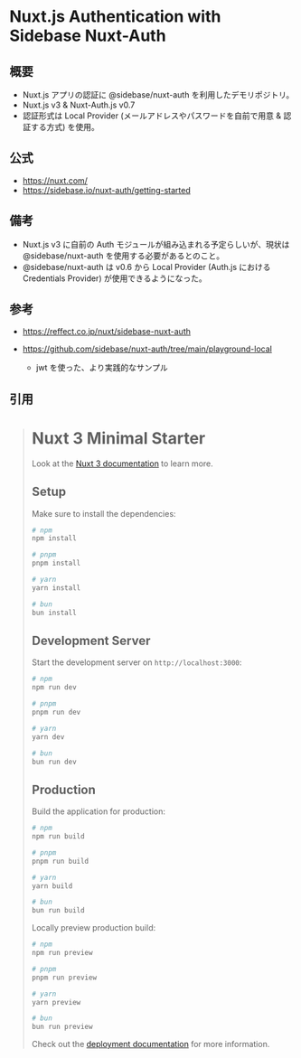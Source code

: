 # Nuxt.js Authentication with Sidebase Nuxt-Auth

## 概要

- Nuxt.js アプリの認証に @sidebase/nuxt-auth を利用したデモリポジトリ。
- Nuxt.js v3 & Nuxt-Auth.js v0.7
- 認証形式は Local Provider (メールアドレスやパスワードを自前で用意 & 認証する方式) を使用。

## 公式

- https://nuxt.com/
- https://sidebase.io/nuxt-auth/getting-started

## 備考

- Nuxt.js v3 に自前の Auth モジュールが組み込まれる予定らしいが、現状は @sidebase/nuxt-auth を使用する必要があるとのこと。
- @sidebase/nuxt-auth は v0.6 から Local Provider (Auth.js における Credentials Provider) が使用できるようになった。

## 参考

- https://reffect.co.jp/nuxt/sidebase-nuxt-auth
- https://github.com/sidebase/nuxt-auth/tree/main/playground-local
  
  - jwt を使った、より実践的なサンプル

## 引用

> # Nuxt 3 Minimal Starter
> 
> Look at the [Nuxt 3 documentation](https://nuxt.com/docs/getting-started/introduction) to learn more.
> 
> ## Setup
> 
> Make sure to install the dependencies:
> 
> ```bash
> # npm
> npm install
> 
> # pnpm
> pnpm install
> 
> # yarn
> yarn install
> 
> # bun
> bun install
> ```
> 
> ## Development Server
> 
> Start the development server on `http://localhost:3000`:
> 
> ```bash
> # npm
> npm run dev
> 
> # pnpm
> pnpm run dev
> 
> # yarn
> yarn dev
> 
> # bun
> bun run dev
> ```
> 
> ## Production
> 
> Build the application for production:
> 
> ```bash
> # npm
> npm run build
> 
> # pnpm
> pnpm run build
> 
> # yarn
> yarn build
> 
> # bun
> bun run build
> ```
> 
> Locally preview production build:
> 
> ```bash
> # npm
> npm run preview
> 
> # pnpm
> pnpm run preview
> 
> # yarn
> yarn preview
> 
> # bun
> bun run preview
> ```
> 
> Check out the [deployment documentation](https://nuxt.com/docs/getting-started/deployment) for more information.
> 